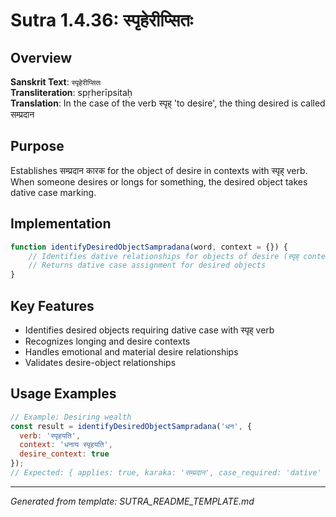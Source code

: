 # Sutra 1.4.36: स्पृहेरीप्सितः

## Overview
**Sanskrit Text**: `स्पृहेरीप्सितः`  
**Transliteration**: spṛherīpsitaḥ  
**Translation**: In the case of the verb स्पृह् 'to desire', the thing desired is called सम्प्रदान

## Purpose
Establishes सम्प्रदान कारक for the object of desire in contexts with स्पृह् verb. When someone desires or longs for something, the desired object takes dative case marking.

## Implementation
```javascript
function identifyDesiredObjectSampradana(word, context = {}) {
    // Identifies dative relationships for objects of desire (स्पृह् contexts)
    // Returns dative case assignment for desired objects
}
```

## Key Features
- Identifies desired objects requiring dative case with स्पृह् verb
- Recognizes longing and desire contexts
- Handles emotional and material desire relationships
- Validates desire-object relationships

## Usage Examples
```javascript
// Example: Desiring wealth
const result = identifyDesiredObjectSampradana('धन', { 
  verb: 'स्पृहयति', 
  context: 'धनाय स्पृहयति',
  desire_context: true
});
// Expected: { applies: true, karaka: 'सम्प्रदान', case_required: 'dative' }
```

---

*Generated from template: SUTRA_README_TEMPLATE.md*

